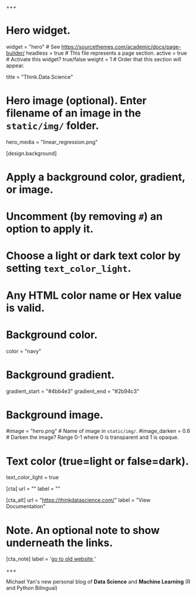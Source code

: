 +++
# Hero widget.
widget = "hero"  # See https://sourcethemes.com/academic/docs/page-builder/
headless = true  # This file represents a page section.
active = true  # Activate this widget? true/false
weight = 1  # Order that this section will appear.

title = "Think.Data.Science"

# Hero image (optional). Enter filename of an image in the `static/img/` folder.
hero_media = "linear_regression.png"

[design.background]
  # Apply a background color, gradient, or image.
  #   Uncomment (by removing `#`) an option to apply it.
  #   Choose a light or dark text color by setting `text_color_light`.
  #   Any HTML color name or Hex value is valid.

  # Background color.
  color = "navy"
  
  # Background gradient.
  gradient_start = "#4bb4e3"
  gradient_end = "#2b94c3"
  
  # Background image.
  #image = "hero.png"  # Name of image in `static/img/`.
  #image_darken = 0.6  # Darken the image? Range 0-1 where 0 is transparent and 1 is opaque.

  # Text color (true=light or false=dark).
  text_color_light = true
  
[cta]
  url = ""
  label = ""
  
[cta_alt]
  url = "https://thinkdatascience.com/"
  label = "View Documentation"

# Note. An optional note to show underneath the links.
[cta_note]
  label = '<a id="old-blog" href="https://thinkdatascience.com">go to old website <!-- V --></a>'


+++

Michael Yan's new personal blog of **Data Science** and **Machine Learning** (R and Python Bilingual)
